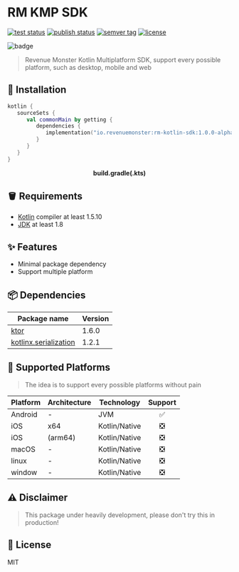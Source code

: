 # RM KMP SDK

<p>
   <a href="https://github.com/RevenueMonster/rm-kotlin-sdk/actions?query=workflow%3ATest"><img src="https://github.com/RevenueMonster/rm-kotlin-sdk/workflows/Test/badge.svg?branch=main" alt="test status" title="test status"/></a>
   <a href="https://github.com/RevenueMonster/rm-kotlin-sdk/actions?query=workflow%3APublish"><img src="https://github.com/RevenueMonster/rm-kotlin-sdk/workflows/Publish/badge.svg?branch=main" alt="publish status" title="publish status"/></a>
   <a href="https://github.com/RevenueMonster/rm-kotlin-sdk/releases"><img src="https://img.shields.io/github/v/tag/RevenueMonster/rm-kotlin-sdk" alt="semver tag" title="semver tag"/></a>
   <a href="https://github.com/RevenueMonster/rm-kotlin-sdk/blob/main/LICENSE"><img src="https://img.shields.io/github/license/RevenueMonster/rm-kotlin-sdk" alt="license" title="license"/></a>
</p>

![badge][badge-android]

[badge-android]: http://img.shields.io/badge/platform-android-6EDB8D.svg?style=flat

> Revenue Monster Kotlin Multiplatform SDK, support every possible platform, such as desktop, mobile and web


## 🔨 Installation

```kts
kotlin {
   sourceSets {
      val commonMain by getting {
         dependencies {
            implementation("io.revenuemonster:rm-kotlin-sdk:1.0.0-alpha.0")
         }
      }
   }
}
```

<p align="center"><b>build.gradle(.kts)</b></p>

## 🪣 Requirements

- [Kotlin](https://github.com/JetBrains/kotlin) compiler at least 1.5.10
- [JDK](https://www.oracle.com/java/technologies/javase-downloads.html) at least 1.8

## ✨ Features

- Minimal package dependency
- Support multiple platform

## 📦️ Dependencies

| Package name | Version |
|--------------|---------|
| [ktor](https://github.com/ktorio/ktor) | 1.6.0 |
| [kotlinx.serialization](https://github.com/Kotlin/kotlinx.serialization) | 1.2.1 |

## 🤖 Supported Platforms

> The idea is to support every possible platforms without pain

| Platform | Architecture | Technology |Support |
|---------------|---|-----|:-------:|
| Android | - | JVM | ✅ |
| iOS | x64 | Kotlin/Native | ❎ |
| iOS | (arm64) | Kotlin/Native | ❎ |
| macOS | - | Kotlin/Native | ❎ |
| linux | - | Kotlin/Native | ❎ |
| window | - | Kotlin/Native | ❎ |

## ⚠️ Disclaimer

> This package under heavily development, please don't try this in production!

## 📄 License

MIT
